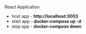 React Application

* host app - **http://localhost:3003**
* start app - **docker-compose up -d**
* stop app - **docker-compose down**
